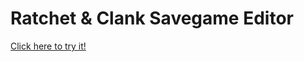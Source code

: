 # Ratchet & Clank Savegame Editor
[Click here to try it!](https://stiantoften.github.io/rac-save-edit/)